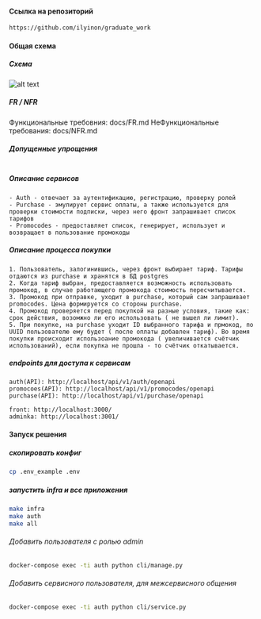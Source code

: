 #### Ссылка на репозиторий
```bash
https://github.com/ilyinon/graduate_work
```

#### Общая схема
##### Схема
![alt text](https://www.plantuml.com/plantuml/png/ZLHDQzj04BtlhnXyJlv03oM-57eflWSTDhBgYDYIaTPGA0KdgTj32avAJwNGbXvwTKrCX6sfVs7s7_LDLd6os38rtkytRzwyCJxAZSxCQD1NoiIc7n5_uuANTioLFUS5rZaNs9KyirF2DBOJN5pm0g0BUmd0Z8PPEaZ3j1lbIkdGf1dnTwvuPJ_n7TOvmYG0vuVdQxxbDHALGWwUiK2GSgpKK8TdkXTHYpzpYGHuH6mfK5uGt_2CLnYbasUlMcyLuNFygXSdRmBrxWb3d9WeItIVsfsNBQfnxP4v3TosCyh2Kvr73yTD6JxDS7JIZqDwdQM9sT2ya5D3EX_PxWxYv4pVOrLN6tsYSw0xQMvwMPHl2_ELU4eTYMgobmuFdzFnKxs1QlRQeNtL0JqZ_iL_1GNc5NXhu-MguZN64kCMpo1LVZB7-9-D2r18tJLVYRJhNiTN6jPrgqS71Eiv9CWV8Fx35UgQaJrl5EkJECSb_5haYbZCXNqFmKkOz07xAIalrsFS_Z2rQNj3RNjY3xRqsokrGqRz2t8E_7Pipki29i2D2LXWU6CFCUOatnl-ufcpnVvp1nkc4i8hNA-TTEJb2bc4trvYbP8c1-vcXO8_ReAbKmX4vI92EKlt9xPJHA-bEF0KGb2V-SvLe8wYf8k_idy0)

##### FR / NFR
Функциональные требовния: docs/FR.md
НеФункциональные требования: docs/NFR.md

##### Допущенные упрощения
```
```

##### Описание сервисов
```
- Auth - отвечает за аутентификацию, регистрацию, проверку ролей
- Purchase - эмулирует сервис оплаты, а также используется для проверки стоимости подписки, через него фронт запрашивает список тарифов
- Promocodes - предоставляет список, генерирует, использует и возвращает в пользование промокоды
```


##### Описание процесса покупки
```
1. Пользователь, залогинившись, через фронт выбирает тариф. Тарифы отдаются из purchase и хранятся в БД postgres
2. Когда тариф выбран, предоставляется возможность использовать промокод, в случае работающего промокода стоимость пересчитывается.
3. Промокод при отправке, уходит в purchase, который сам запрашивает promocodes. Цена формируется со стороны purchase. 
4. Промокод проверяется перед покупкой на разные условия, такие как: срок действия, возомжно ли его использовать ( не вышел ли лимит).
5. При покупке, на purchase уходит ID выбранного тарифа и прмокод, по UUID пользователю ему будет ( после оплаты добавлен тариф). Во время покупки происходит использоание промокода ( увеличивается счётчик использований), если покупка не прошла - то счётчик откатывается.
```

##### endpoints для доступа к сервисам
```
auth(API): http://localhost/api/v1/auth/openapi
promocoes(API): http://localhost/api/v1/promocodes/openapi
purchase(API): http://localhost/api/v1/purchase/openapi

front: http://localhost:3000/
adminka: http://localhost:3001/
```


#### Запуск решения
##### скопировать конфиг
```bash
cp .env_example .env
```

##### запустить infra и все приложения
```bash
make infra
make auth
make all
```


###### Добавить пользователя с ролью admin
```bash
docker-compose exec -ti auth python cli/manage.py
```

###### Добавить сервисного пользователя, для межсервисного общения
```bash
docker-compose exec -ti auth python cli/service.py
```
